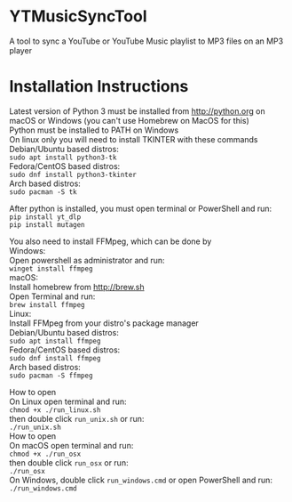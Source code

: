 # YTMusicSyncTool
A tool to sync a YouTube or YouTube Music playlist to MP3 files on an MP3 player

# Installation Instructions

Latest version of Python 3 must be installed from http://python.org on macOS or Windows (you can't use Homebrew on MacOS for this)\
Python must be installed to PATH on Windows\
On linux only you will need to install TKINTER with these commands\
Debian/Ubuntu based distros:\
`sudo apt install python3-tk`\
Fedora/CentOS based distros:\
`sudo dnf install python3-tkinter`\
Arch based distros:\
`sudo pacman -S tk`

After python is installed, you must open terminal or PowerShell and run:\
`pip install yt_dlp`\
`pip install mutagen`

You also need to install FFMpeg, which can be done by\
Windows:\
Open powershell as administrator and run:\
`winget install ffmpeg`\
macOS:\
Install homebrew from http://brew.sh \
Open Terminal and run:\
`brew install ffmpeg`\
Linux:\
Install FFMpeg from your distro's package manager\
Debian/Ubuntu based distros:\
`sudo apt install ffmpeg`\
Fedora/CentOS based distros:\
`sudo dnf install ffmpeg`\
Arch based distros:\
`sudo pacman -S ffmpeg`

How to open\
On Linux open terminal and run:\
`chmod +x ./run_linux.sh`\
then double click `run_unix.sh` or run:\
`./run_unix.sh`\
How to open\
On macOS open terminal and run:\
`chmod +x ./run_osx`\
then double click `run_osx` or run:\
`./run_osx`\
On Windows, double click `run_windows.cmd` or open PowerShell and run:\
`./run_windows.cmd`
